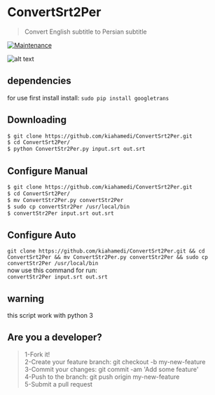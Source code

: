# ConvertSrt2Per
> Convert English subtitle to Persian subtitle

[![Maintenance](https://img.shields.io/badge/Maintained%3F-yes-green.svg)](https://GitHub.com/Naereen/StrapDown.js/graphs/commit-activity)

![alt text](https://raw.githubusercontent.com/kiahamedi/ConvertSrt2Per/master/wallpaper.png)

## dependencies
for use first install install:
`sudo pip install googletrans`

## Downloading
```bash
$ git clone https://github.com/kiahamedi/ConvertSrt2Per.git
$ cd ConvertSrt2Per/
$ python ConvertStr2Per.py input.srt out.srt
```

## Configure Manual
```bash
$ git clone https://github.com/kiahamedi/ConvertSrt2Per.git
$ cd ConvertSrt2Per/
$ mv ConvertStr2Per.py convertStr2Per
$ sudo cp convertStr2Per /usr/local/bin
$ convertStr2Per input.srt out.srt
```

## Configure Auto
`git clone https://github.com/kiahamedi/ConvertSrt2Per.git && cd ConvertSrt2Per && mv ConvertStr2Per.py convertStr2Per && sudo cp convertStr2Per /usr/local/bin`</br>
now use this command for run:</br>
`convertStr2Per input.srt out.srt`</br>


## warning
this script work with python 3


## Are you a developer?
> 1-Fork it!</br>
> 2-Create your feature branch: git checkout -b my-new-feature</br>
> 3-Commit your changes: git commit -am 'Add some feature'</br>
> 4-Push to the branch: git push origin my-new-feature</br>
> 5-Submit a pull request</br>
